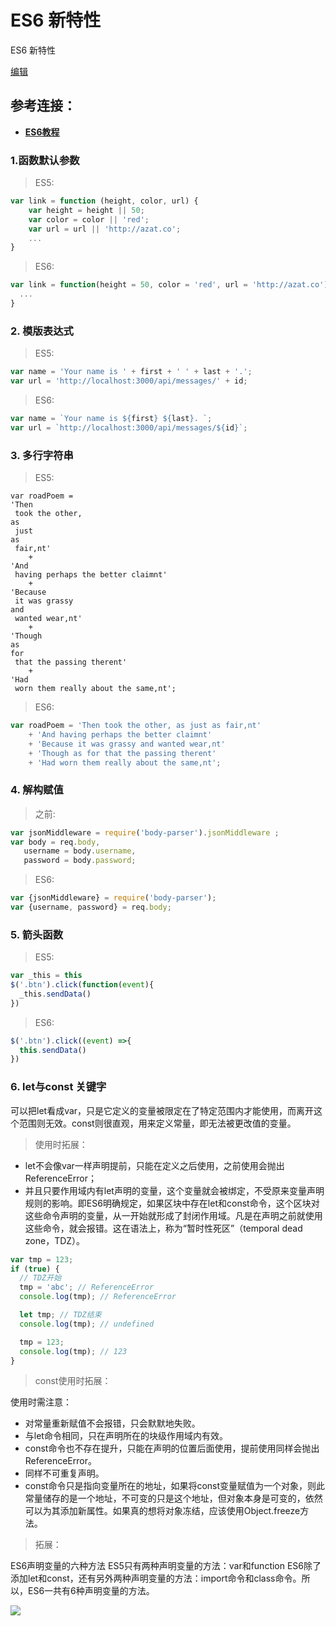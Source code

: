 # ES6 新特性

ES6 新特性

[编辑](https://gitee.com/zhouxianfei/zhouxf.front.doc/wikis/ES6%20新特性?parent=JavaScript高级语法)

## 参考连接：

* [**ES6教程**](http://www.softwhy.com/article-8963-1.html)

### 1.函数默认参数

> ES5:

```javascript
var link = function (height, color, url) {
    var height = height || 50;
    var color = color || 'red';
    var url = url || 'http://azat.co';
    ...
}
```

> ES6:

```javascript
var link = function(height = 50, color = 'red', url = 'http://azat.co') {
  ...
}
```

### 2. 模版表达式

> ES5:

```javascript
var name = 'Your name is ' + first + ' ' + last + '.';
var url = 'http://localhost:3000/api/messages/' + id;
```

> ES6:

```javascript
var name = `Your name is ${first} ${last}. `;
var url = `http://localhost:3000/api/messages/${id}`;
```

### 3. 多行字符串

> ES5:

```text
var roadPoem = 
'Then
 took the other, 
as
 just 
as
 fair,nt'
    + 
'And
 having perhaps the better claimnt'
    + 
'Because
 it was grassy 
and
 wanted wear,nt'
    + 
'Though
as
for
 that the passing therent'
    + 
'Had
 worn them really about the same,nt';
```

> ES6:

```javascript
var roadPoem = 'Then took the other, as just as fair,nt'
    + 'And having perhaps the better claimnt'
    + 'Because it was grassy and wanted wear,nt'
    + 'Though as for that the passing therent'
    + 'Had worn them really about the same,nt';
```

### 4. 解构赋值

> 之前:

```javascript
var jsonMiddleware = require('body-parser').jsonMiddleware ;
var body = req.body,
   username = body.username,
   password = body.password;
```

> ES6:

```javascript
var {jsonMiddleware} = require('body-parser');
var {username, password} = req.body;
```

### 5. 箭头函数

> ES5:

```javascript
var _this = this
$('.btn').click(function(event){
  _this.sendData()
})
```

> ES6:

```javascript
$('.btn').click((event) =>{
  this.sendData()
})
```

### 6. let与const 关键字

可以把let看成var，只是它定义的变量被限定在了特定范围内才能使用，而离开这个范围则无效。const则很直观，用来定义常量，即无法被更改值的变量。

> 使用时拓展：

* let不会像var一样声明提前，只能在定义之后使用，之前使用会抛出ReferenceError；
* 并且只要作用域内有let声明的变量，这个变量就会被绑定，不受原来变量声明规则的影响。即ES6明确规定，如果区块中存在let和const命令，这个区块对这些命令声明的变量，从一开始就形成了封闭作用域。凡是在声明之前就使用这些命令，就会报错。这在语法上，称为“暂时性死区”（temporal dead zone，TDZ）。

```javascript
var tmp = 123;
if (true) {
  // TDZ开始
  tmp = 'abc'; // ReferenceError
  console.log(tmp); // ReferenceError

  let tmp; // TDZ结束
  console.log(tmp); // undefined

  tmp = 123;
  console.log(tmp); // 123
}
```

> const使用时拓展：

使用时需注意：

* 对常量重新赋值不会报错，只会默默地失败。
* 与let命令相同，只在声明所在的块级作用域内有效。
* const命令也不存在提升，只能在声明的位置后面使用，提前使用同样会抛出ReferenceError。
* 同样不可重复声明。
* const命令只是指向变量所在的地址，如果将const变量赋值为一个对象，则此常量储存的是一个地址，不可变的只是这个地址，但对象本身是可变的，依然可以为其添加新属性。如果真的想将对象冻结，应该使用Object.freeze方法。

> 拓展：

ES6声明变量的六种方法 ES5只有两种声明变量的方法：var和function ES6除了添加let和const，还有另外两种声明变量的方法：import命令和class命令。所以，ES6一共有6种声明变量的方法。

![](https://images.gitee.com/uploads/images/2018/1208/150728_23334af7_1422543.png)

